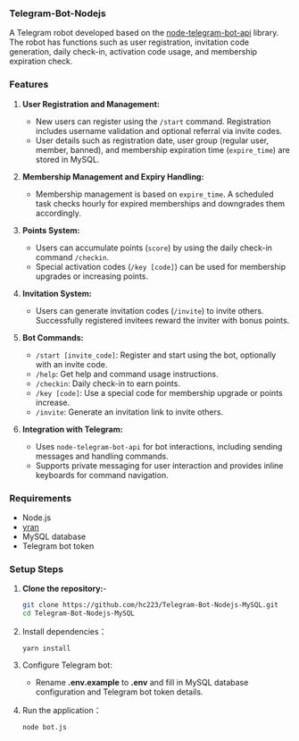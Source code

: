 ### Telegram-Bot-Nodejs

A Telegram robot developed based on the [node-telegram-bot-api](https://github.com/yagop/node-telegram-bot-api) library. The robot has functions such as user registration, invitation code generation, daily check-in, activation code usage, and membership expiration check.

### Features

1. **User Registration and Management:**
   - New users can register using the `/start` command. Registration includes username validation and optional referral via invite codes.
   - User details such as registration date, user group (regular user, member, banned), and membership expiration time (`expire_time`) are stored in MySQL.

2. **Membership Management and Expiry Handling:**
   - Membership management is based on `expire_time`. A scheduled task checks hourly for expired memberships and downgrades them accordingly.

3. **Points System:**
   - Users can accumulate points (`score`) by using the daily check-in command `/checkin`.
   - Special activation codes (`/key [code]`) can be used for membership upgrades or increasing points.

4. **Invitation System:**
   - Users can generate invitation codes (`/invite`) to invite others. Successfully registered invitees reward the inviter with bonus points.

5. **Bot Commands:**
   - `/start [invite_code]`: Register and start using the bot, optionally with an invite code.
   - `/help`: Get help and command usage instructions.
   - `/checkin`: Daily check-in to earn points.
   - `/key [code]`: Use a special code for membership upgrade or points increase.
   - `/invite`: Generate an invitation link to invite others.

6. **Integration with Telegram:**
   - Uses `node-telegram-bot-api` for bot interactions, including sending messages and handling commands.
   - Supports private messaging for user interaction and provides inline keyboards for command navigation.

### Requirements

- Node.js
- [yran](https://yarnpkg.com/getting-started)
- MySQL database
- Telegram bot token

### Setup Steps

1. **Clone the repository:**-
   ```bash
   git clone https://github.com/hc223/Telegram-Bot-Nodejs-MySQL.git
   cd Telegram-Bot-Nodejs-MySQL
2. Install dependencies：
    ```
    yarn install
3. Configure Telegram bot:

   - Rename **.env.example** to **.env** and fill in MySQL database configuration and Telegram bot token details.
4. Run the application：
    ```
    node bot.js
